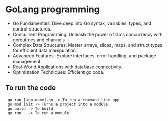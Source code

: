 # GoLang programming

- Go Fundamentals: Dive deep into Go syntax, variables, types, and control structures.
- Concurrent Programming: Unleash the power of Go's concurrency with goroutines and channels
- Complex Data Structures: Master arrays, slices, maps, and struct types for efficient data manipulation.
- Advanced Features: Explore interfaces, error handling, and package management.
- Real-World Applications with database connectivity.
- Optimization Techniques: Efficient go code.

## To run the code

```shell
 go run [app name].go -> To run a command line app
 go mod init -> Turns a project into a module.
 go build -> To build
 go run . -> To run a module
```
